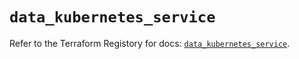 # `data_kubernetes_service`

Refer to the Terraform Registory for docs: [`data_kubernetes_service`](https://registry.terraform.io/providers/hashicorp/kubernetes/2.21.1/docs/data-sources/service).
